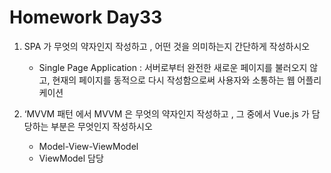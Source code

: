 # Homework Day33

1. SPA 가 무엇의 약자인지 작성하고 , 어떤 것을 의미하는지 간단하게 작성하시오
   - Single Page Application : 서버로부터 완전한 새로운 페이지를 불러오지 않고, 현재의 페이지를 동적으로 다시 작성함으로써 사용자와 소통하는 웹 어플리케이션



2. ‘MVVM 패턴 에서 MVVM 은 무엇의 약자인지 작성하고 , 그 중에서 Vue.js 가 담당하는
   부분은 무엇인지 작성하시오
   - Model-View-ViewModel
   - ViewModel 담당